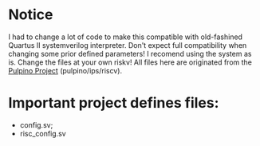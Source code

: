 # Notice
I had to change a lot of code to make this compatible with old-fashined Quartus II systemverilog interpreter. Don't expect full compatibility when changing some prior defined parameters! I recomend using the system as is. Change the files at your own riskv! All files here are originated from the [Pulpino Project](https://github.com/pulp-platform/pulpino) (pulpino/ips/riscv).

# Important project defines files:

* config.sv;
* risc_config.sv
